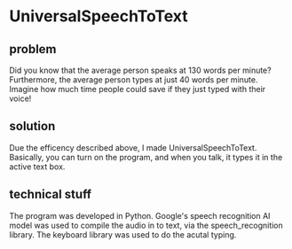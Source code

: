 # UniversalSpeechToText

## problem 
Did you know that the average person speaks at 130 words per minute? Furthermore, the average person 
types at just 40 words per minute. Imagine how much time people could save if they just typed with their voice!

## solution
Due the efficency described above, I made UniversalSpeechToText. Basically, you can turn on the program, and when you talk, it types it in the active text box. 

## technical stuff
The program was developed in Python. Google's speech recognition AI model was used to compile
the audio in to text, via the speech_recognition library. The keyboard library was used to do the acutal typing. 

